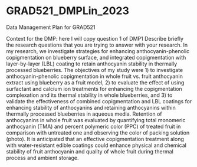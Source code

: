 # GRAD521_DMPLin_2023

Data Management Plan for GRAD521

Context for the DMP: here I will copy question 1 of DMP1
Describe briefly the research questions that you are trying to answer with your research.
In my research, we investigate strategies for enhancing anthocyanin-phenolic copigmentation on blueberry surface, and integrated copigmentation with layer-by-layer (LBL) coating to retain anthocyanin stability in thermally processed blueberries. The objectives of my study were 1) to investigate anthocyanin-phenolic copigmentation in whole fruit vs. fruit anthocyanin extract using blueberry as a fruit model, 2) to evaluate the effect of using surfactant and calcium ion treatments for enhancing the copigmentation complexation and its thermal stability in whole blueberries, and 3) to validate the effectiveness of combined copigmentation and LBL coatings for enhancing stability of anthocyanins and retaining anthocyanins within thermally processed blueberries in aqueous media. Retention of anthocyanins in whole fruit was evaluated by quantifying total monomeric anthocyanin (TMA) and percent polymeric color (PPC) of treated fruit in comparison with untreated one and observing the color of packing solution (photo). It is anticipated that an effective copigmentation treatment along with water-resistant edible coatings could enhance physical and chemical stability of fruit anthocyanin and quality of whole fruit during thermal process and ambient storage.

